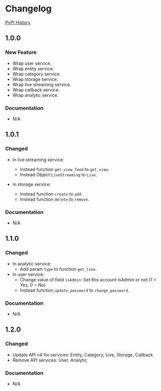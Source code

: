 # Changelog

[PyPI History][1]

[1]: https://pypi.org/project/uiza/#history


## 1.0.0

### New Feature
- Wrap user service.
- Wrap entity service.
- Wrap category service.
- Wrap storage service.
- Wrap live streaming service.
- Wrap callback service.
- Wrap analytic service.

### Documentation
- N/A


## 1.0.1

### Changed
- In live streaming service:

    - Instead function `get_view_feed` to `get_view`.
    - Instead Object `LiveStreaming` to `Live`.
- In storage service:
    - Instead function `create` to `add`.
    - Instead function `delete` to `remove`.

### Documentation
- N/A


## 1.1.0

### Changed
- In analytic service:
    - Add param `type` to function `get_line`.
- In user service:
    - Change value of field `isAdmin`: Set this account isAdmin or not (1 = Yes, 0 = No)
    - Instead function `update_password` to `change_password`.

### Documentation
- N/A


## 1.2.0

### Changed
- Update API v4 for services: Entity, Category, Live, Storage, Callback
- Remove API services: User, Analytic

### Documentation
- N/A


